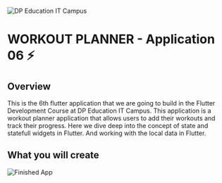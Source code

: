 ![DP Education IT Campus](https://dpeducation.lk/en/assets/images/brands/en/it-campus.png)

# WORKOUT PLANNER - Application 06 ⚡️

## Overview

This is the 6th flutter application that we are going to build in the Flutter Development Course at DP Education IT Campus. This application is a workout planner application that allows users to add their workouts and track their progress. Here we dive deep into the concept of state and statefull widgets in Flutter. And working with the local data in Flutter.

## What you will create

![Finished App](https://github.com/HGSChandeepa/Workout-Planner--06---DP-Education/blob/main/assets/app_images/app6.png)
